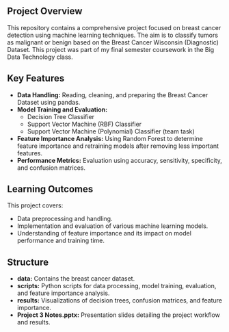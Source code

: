 Project Overview
----------------

This repository contains a comprehensive project focused on breast cancer detection using machine learning techniques. The aim is to classify tumors as malignant or benign based on the Breast Cancer Wisconsin (Diagnostic) Dataset. This project was part of my final semester coursework in the Big Data Technology class.

Key Features
------------

*   **Data Handling:** Reading, cleaning, and preparing the Breast Cancer Dataset using pandas.
*   **Model Training and Evaluation:**
    *   Decision Tree Classifier
    *   Support Vector Machine (RBF) Classifier
    *   Support Vector Machine (Polynomial) Classifier (team task)
*   **Feature Importance Analysis:** Using Random Forest to determine feature importance and retraining models after removing less important features.
*   **Performance Metrics:** Evaluation using accuracy, sensitivity, specificity, and confusion matrices.

Learning Outcomes
-----------------

This project covers:

*   Data preprocessing and handling.
*   Implementation and evaluation of various machine learning models.
*   Understanding of feature importance and its impact on model performance and training time.

Structure
---------

*   **data:** Contains the breast cancer dataset.
*   **scripts:** Python scripts for data processing, model training, evaluation, and feature importance analysis.
*   **results:** Visualizations of decision trees, confusion matrices, and feature importance.
*   **Project 3 Notes.pptx:** Presentation slides detailing the project workflow and results.
